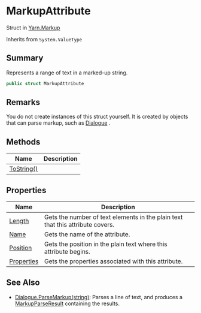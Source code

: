 # MarkupAttribute

Struct in [Yarn.Markup](yarn.markup.md)

Inherits from `System.ValueType`

## Summary

Represents a range of text in a marked-up string.

```csharp
public struct MarkupAttribute
```

## Remarks

You do not create instances of this struct yourself. It is created by objects that can parse markup, such as [Dialogue](yarn.dialogue.md) .

## Methods

| Name                                                  | Description |
| ----------------------------------------------------- | ----------- |
| [ToString()](yarn.markup.markupattribute.tostring.md) |             |

## Properties

| Name                                                    | Description                                                                    |
| ------------------------------------------------------- | ------------------------------------------------------------------------------ |
| [Length](yarn.markup.markupattribute.length.md)         | Gets the number of text elements in the plain text that this attribute covers. |
| [Name](yarn.markup.markupattribute.name.md)             | Gets the name of the attribute.                                                |
| [Position](yarn.markup.markupattribute.position.md)     | Gets the position in the plain text where this attribute begins.               |
| [Properties](yarn.markup.markupattribute.properties.md) | Gets the properties associated with this attribute.                            |

## See Also

* [Dialogue.ParseMarkup(string)](yarn.dialogue.parsemarkup.md): Parses a line of text, and produces a [MarkupParseResult](yarn.markup.markupparseresult.md) containing the results.
